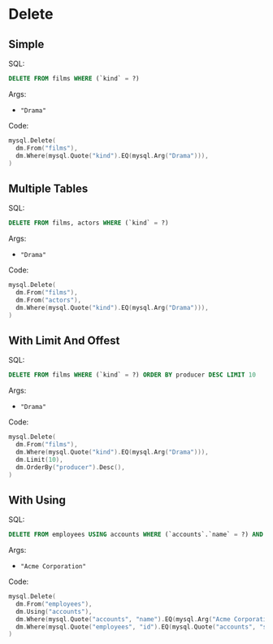# Delete

## Simple

SQL:

```sql
DELETE FROM films WHERE (`kind` = ?)
```

Args:

* `"Drama"`

Code:

```go
mysql.Delete(
  dm.From("films"),
  dm.Where(mysql.Quote("kind").EQ(mysql.Arg("Drama"))),
)
```

## Multiple Tables

SQL:

```sql
DELETE FROM films, actors WHERE (`kind` = ?)
```

Args:

* `"Drama"`

Code:

```go
mysql.Delete(
  dm.From("films"),
  dm.From("actors"),
  dm.Where(mysql.Quote("kind").EQ(mysql.Arg("Drama"))),
)
```

## With Limit And Offest

SQL:

```sql
DELETE FROM films WHERE (`kind` = ?) ORDER BY producer DESC LIMIT 10
```

Args:

* `"Drama"`

Code:

```go
mysql.Delete(
  dm.From("films"),
  dm.Where(mysql.Quote("kind").EQ(mysql.Arg("Drama"))),
  dm.Limit(10),
  dm.OrderBy("producer").Desc(),
)
```

## With Using

SQL:

```sql
DELETE FROM employees USING accounts WHERE (`accounts`.`name` = ?) AND (`employees`.`id` = `accounts`.`sales_person`)
```

Args:

* `"Acme Corporation"`

Code:

```go
mysql.Delete(
  dm.From("employees"),
  dm.Using("accounts"),
  dm.Where(mysql.Quote("accounts", "name").EQ(mysql.Arg("Acme Corporation"))),
  dm.Where(mysql.Quote("employees", "id").EQ(mysql.Quote("accounts", "sales_person"))),
)
```
